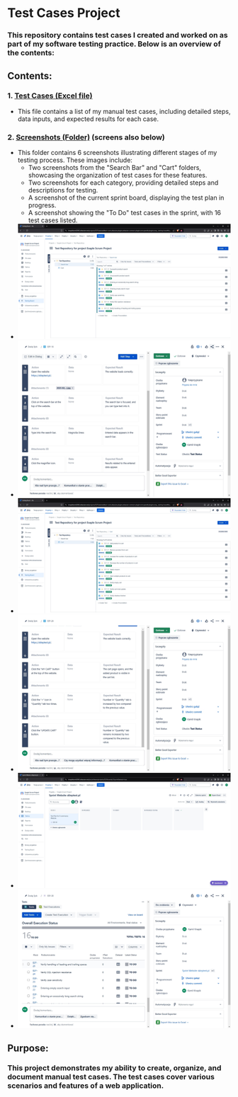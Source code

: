 # Test Cases Project
### This repository contains test cases I created and worked on as part of my software testing practice. Below is an overview of the contents:
## Contents:
### 1. [Test Cases (Excel file)](https://github.com/kamknap/Manual-Testing/blob/main/Test-Cases/TestCasesWebsite.xlsx)
- This file contains a list of my manual test cases, including detailed steps, data inputs, and expected results for each case.
### 2. [Screenshots (Folder)](https://github.com/kamknap/Manual-Testing/tree/main/Test-Cases/Jira-ScreenShots) (screens also below)
- This folder contains 6 screenshots illustrating different stages of my testing process. These images include:
  - Two screenshots from the "Search Bar" and "Cart" folders, showcasing the organization of test cases for these features.
  - Two screenshots for each category, providing detailed steps and descriptions for testing.
  - A screenshot of the current sprint board, displaying the test plan in progress.
  - A screenshot showing the "To Do" test cases in the sprint, with 16 test cases listed.
- ![screen1](https://github.com/kamknap/Manual-Testing/blob/main/Test-Cases/Jira-ScreenShots/testing-board-search.jpg)
- ![screen2](https://github.com/kamknap/Manual-Testing/blob/main/Test-Cases/Jira-ScreenShots/testing-board-search-inside.jpg)
- ![screen3](https://github.com/kamknap/Manual-Testing/blob/main/Test-Cases/Jira-ScreenShots/testing-board-cart.jpg)
- ![screen4](https://github.com/kamknap/Manual-Testing/blob/main/Test-Cases/Jira-ScreenShots/testing-board-cart-inside.jpg)
- ![screen5](https://github.com/kamknap/Manual-Testing/blob/main/Test-Cases/Jira-ScreenShots/sprint.jpg)
- ![screen6](https://github.com/kamknap/Manual-Testing/blob/main/Test-Cases/Jira-ScreenShots/sprint-todo.jpg)

## Purpose:
### This project demonstrates my ability to create, organize, and document manual test cases. The test cases cover various scenarios and features of a web application.
